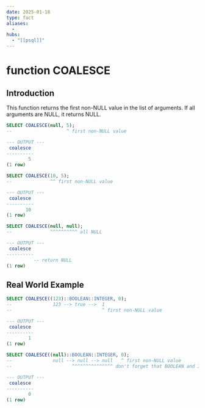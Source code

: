 ```yaml
---
date: 2025-01-18
type: fact
aliases:
  -
hubs:
  - "[[psql]]"
---
```


# function COALESCE
 

## Introduction

This function returns the first non-NULL value in the list of arguments. If all arguments are NULL, it returns NULL.

```sql
SELECT COALESCE(null, 5);
--                    ^ first non-NULL value

--- OUTPUT ---
 coalesce 
----------
        5
(1 row)
```
```sql
SELECT COALESCE(10, 5);
--              ^^ first non-NULL value

--- OUTPUT ---
 coalesce 
----------
       10
(1 row)
```
```sql
SELECT COALESCE(null, null);
--              ^^^^^^^^^^ all NULL

--- OUTPUT ---
 coalesce 
----------
          -- return NULL
(1 row)
```

## Real World Example

```sql
SELECT COALESCE((123)::BOOLEAN::INTEGER, 0);
--               123 --> true -->  1
--                                 ^ first non-NULL value

--- OUTPUT ---
 coalesce 
----------
        1
(1 row)
```

```sql
SELECT COALESCE((null)::BOOLEAN::INTEGER, 0);
--               null --> null --> null   ^ first non-NULL value
--                      ^^^^^^^^^^^^^^^ don't forget that BOOLEAN and INTEGER types allow NULL value

--- OUTPUT ---
 coalesce 
----------
        0
(1 row)
```
